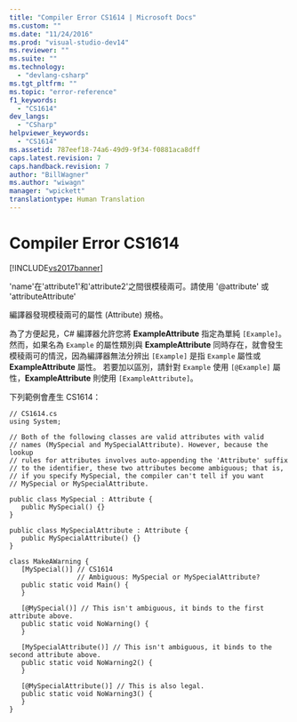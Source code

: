 ```yaml
---
title: "Compiler Error CS1614 | Microsoft Docs"
ms.custom: ""
ms.date: "11/24/2016"
ms.prod: "visual-studio-dev14"
ms.reviewer: ""
ms.suite: ""
ms.technology: 
  - "devlang-csharp"
ms.tgt_pltfrm: ""
ms.topic: "error-reference"
f1_keywords: 
  - "CS1614"
dev_langs: 
  - "CSharp"
helpviewer_keywords: 
  - "CS1614"
ms.assetid: 787eef18-74a6-49d9-9f34-f0881aca8dff
caps.latest.revision: 7
caps.handback.revision: 7
author: "BillWagner"
ms.author: "wiwagn"
manager: "wpickett"
translationtype: Human Translation
---
```

# Compiler Error CS1614
[!INCLUDE[vs2017banner](../../../csharp/includes/vs2017banner.md)]

'name'在'attribute1'和'attribute2'之間很模稜兩可。請使用 '@attribute' 或 'attributeAttribute'  
  
 編譯器發現模稜兩可的屬性 \(Attribute\) 規格。  
  
 為了方便起見，C\# 編譯器允許您將 **ExampleAttribute** 指定為單純 `[Example]`。  然而，如果名為 `Example` 的屬性類別與 **ExampleAttribute** 同時存在，就會發生模稜兩可的情況，因為編譯器無法分辨出 `[Example]` 是指 `Example` 屬性或 **ExampleAttribute** 屬性。  若要加以區別，請針對 `Example` 使用 `[@Example]` 屬性，**ExampleAttribute** 則使用 `[ExampleAttribute]`。  
  
 下列範例會產生 CS1614：  
  
```  
// CS1614.cs  
using System;  
  
// Both of the following classes are valid attributes with valid  
// names (MySpecial and MySpecialAttribute). However, because the lookup  
// rules for attributes involves auto-appending the 'Attribute' suffix  
// to the identifier, these two attributes become ambiguous; that is,  
// if you specify MySpecial, the compiler can't tell if you want  
// MySpecial or MySpecialAttribute.  
  
public class MySpecial : Attribute {  
   public MySpecial() {}  
}  
  
public class MySpecialAttribute : Attribute {  
   public MySpecialAttribute() {}  
}  
  
class MakeAWarning {  
   [MySpecial()] // CS1614  
                 // Ambiguous: MySpecial or MySpecialAttribute?  
   public static void Main() {  
   }  
  
   [@MySpecial()] // This isn't ambiguous, it binds to the first attribute above.  
   public static void NoWarning() {  
   }  
  
   [MySpecialAttribute()] // This isn't ambiguous, it binds to the second attribute above.  
   public static void NoWarning2() {  
   }  
  
   [@MySpecialAttribute()] // This is also legal.  
   public static void NoWarning3() {  
   }  
}  
```